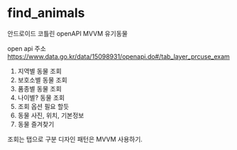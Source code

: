 # find_animals
안드로이드 코틀린 openAPI MVVM 유기동물

open api 주소 https://www.data.go.kr/data/15098931/openapi.do#/tab_layer_prcuse_exam

 1. 지역별 동물 조회
 2. 보호소별 동물 조회
 3. 품종별 동물 조회
 4. 나이별? 동물 조회
 5. 조회 옵션 필요 할듯
 6. 동물 사진, 위치, 기본정보
 7. 동물 즐겨찾기
 
조회는 탭으로 구분
디자인 패턴은 MVVM 사용하기.
